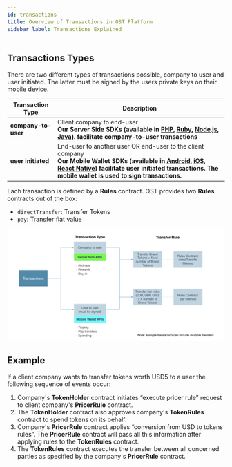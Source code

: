 ```yaml
---
id: transactions
title: Overview of Transactions in OST Platform
sidebar_label: Transactions Explained
---
```


## Transactions Types
There are two different types of transactions possible, company to user and user initiated. The latter must be signed by the users private keys on their mobile device.

| Transaction Type | Description |
|---|---|
| **company-to-user** | Client company to end-user<br>**Our Server Side SDKs (available in [PHP](/platform/docs/sdk/server-side-sdks/php/), [Ruby](/platform/docs/sdk/server-side-sdks/ruby/), [Node.js](/platform/docs/sdk/server-side-sdks/nodejs/), [Java](/platform/docs/sdk/server-side-sdks/java/)). facilitate company-to-user transactions** |
| **user initiated** | End-user to another user OR end-user to the client company <br> **Our Mobile Wallet SDKs (available in [Android](/platform/docs/sdk/mobile-wallet-sdks/android/), [iOS](/platform/docs/sdk/mobile-wallet-sdks/iOS), [React Native](/platform/docs/sdk/mobile-wallet-sdks/iOS)) facilitate user initiated transactions. The mobile wallet is used to sign transactions.** |


Each transaction is defined by a **Rules** contract. OST provides two **Rules** contracts out of the box:
* `directTransfer`: Transfer Tokens
* `pay`: Transfer fiat value

![TransactionsExplained1]( /platform/docs/assets/transactions_explained_2.png)

## Example
If a client company wants to transfer tokens worth USD5 to a user the following sequence of events occur:
1. Company's **TokenHolder** contract initiates “execute pricer rule” request to client company's **PricerRule** contract.
2. The **TokenHolder** contract also approves company's **TokenRules** contract to spend tokens on its behalf.
3. Company's **PricerRule** contract applies “conversion from USD to tokens rules”. The **PricerRule** contract will pass all this information after applying rules to the **TokenRules** contract.
4. The **TokenRules** contract executes the transfer between all concerned parties as specified by the company's **PricerRule** contract.


